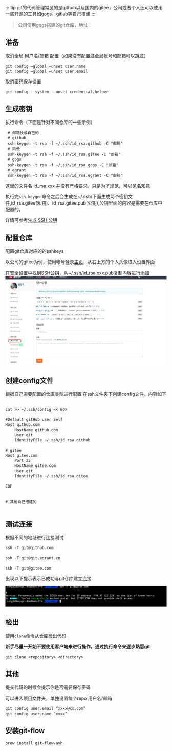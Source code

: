::: tip
git的代码管理常见的是github以及国内的gitee，公司或者个人还可以使用一些开源的工具如gogs、gitlab等自己搭建
:::

> 公司使用gogs搭建的git仓库，地址： <!--http://git.egrant.cn/-->


## 准备
取消全局 用户名/邮箱 配置（如果没有配置过全局帐号和邮箱可以跳过）
~~~ shell
git config –global –unset user.name
git config –global –unset user.email
~~~


取消密码保存设置
~~~shell
git config --system --unset credential.helper
~~~

## 生成密钥
执行命令（下面是针对不同仓库的一些示例）
~~~shell
 # 邮箱换成自己的
 # github
 ssh-keygen -t rsa -f ~/.ssh/id_rsa.github -C "邮箱"  
 # 码云
 ssh-keygen -t rsa -f ~/.ssh/id_rsa.gitee -C "邮箱"  
 # gogs
 ssh-keygen -t rsa -f ~/.ssh/id_rsa.gogs -C "邮箱"  
 # egrant
 ssh-keygen -t rsa -f ~/.ssh/id_rsa.egrant -C "邮箱"  
~~~
这里的文件名 id_rsa.xxx 并没有严格要求，只是为了规范，可以见名知意

执行完`ssh-keygen`命令之后会生成在~/.ssh/下面生成两个密钥文件,id_rsa.gitee(私钥)、id_rsa.gitee.pub(公钥),公钥里面的内容是需要在仓库中配置的。

详情可参考[生成 SSH 公钥](https://git-scm.com/book/zh/v2/%E6%9C%8D%E5%8A%A1%E5%99%A8%E4%B8%8A%E7%9A%84-Git-%E7%94%9F%E6%88%90-SSH-%E5%85%AC%E9%92%A5)

## 配置仓库

配置git仓库对应的的sshkeys

以公司的gitee为例，使用帐号登录[主页](https://gitee.com/)，从右上方的个人头像进入设置界面

在安全设置中找到SSH公钥，从~/.ssh/id_rsa.xxx.pub复制内容进行添加
![设置](images/img.png)


## 创建config文件
根据自己需要配置的仓库类型进行配置
在ssh文件夹下创建config文件，内容如下

~~~ shell

cat >> ~/.ssh/config << EOF

#Default gitHub user Self
Host github.com
    HostName github.com
    User git
    IdentityFile ~/.ssh/id_rsa.github

# gitee
Host gitee.com
    Port 22
    HostName gitee.com
    User git
    IdentityFile ~/.ssh/id_rsa.gitee

EOF


# 其他自己搭建的


~~~


## 测试连接

根据不同的地址进行连接测试
~~~shell
ssh -T git@github.com

ssh -T git@git.egrant.cn

ssh -T git@gitee.com
~~~
出现以下提示表示已成功与git仓库建立连接

![测试连接成功](images/img_1.png)

## 检出

使用`clone`命令从仓库检出代码

**新手尽量一开始不要使用客户端来进行操作，通过执行命令来逐步熟悉git**

~~~ shell
git clone <repository> <directory>
~~~


## 其他
提交代码的时候会提示你是否需要保存密码

可以进入项目文件夹，单独设置每个repo 用户名/邮箱

~~~ shell
git config user.email “xxxx@xx.com”
git config user.name “xxxx”
~~~

## 安装git-flow
~~~ shell
brew install git-flow-avh

~~~